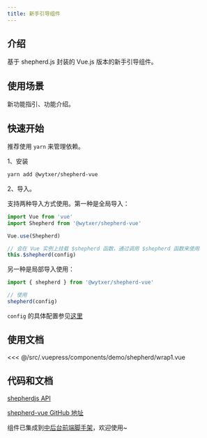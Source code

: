```yaml
---
title: 新手引导组件
---
```



## 介绍

基于 shepherd.js 封装的 Vue.js 版本的新手引导组件。


## 使用场景

新功能指引、功能介绍。


## 快速开始

推荐使用 `yarn` 来管理依赖。

1、安装

```bash
yarn add @wytxer/shepherd-vue
```

2、导入。

支持两种导入方式使用。第一种是全局导入：

```js
import Vue from 'vue'
import Shepherd from '@wytxer/shepherd-vue'

Vue.use(Shepherd)

// 会在 Vue 实例上挂载 $shepherd 函数，通过调用 $shepherd 函数来使用
this.$shepherd(config)
```

另一种是局部导入使用：

```js
import { shepherd } from '@wytxer/shepherd-vue'

// 使用
shepherd(config)
```

`config` 的具体配置参见[这里](#api)


## 使用文档

<layout-code-box title="全局使用" description="使用 Vue.use 来挂载到全局，然后通过调用 $shepherd 函数来使用。">
  <demo-shepherd-wrap1 />
  <highlight-code slot="codeText" lang="vue">
<<< @/src/.vuepress/components/demo/shepherd/wrap1.vue
  </highlight-code>
</layout-code-box>


## 代码和文档

[shepherdjs API](https://shepherdjs.dev/docs/index.html)

[shepherd-vue GitHub 地址](https://github.com/wytxer/shepherd-vue)

组件已集成到[中后台前端脚手架](https://github.com/wytxer/template-vue2-manage)，欢迎使用~
